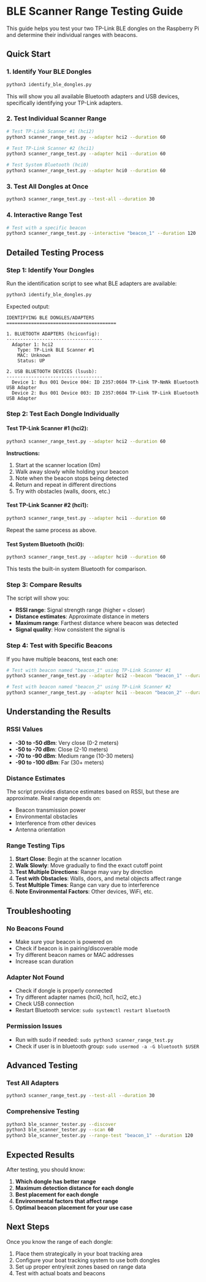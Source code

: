 # BLE Scanner Range Testing Guide

This guide helps you test your two TP-Link BLE dongles on the Raspberry Pi and determine their individual ranges with beacons.

## Quick Start

### 1. Identify Your BLE Dongles
```bash
python3 identify_ble_dongles.py
```
This will show you all available Bluetooth adapters and USB devices, specifically identifying your TP-Link adapters.

### 2. Test Individual Scanner Range
```bash
# Test TP-Link Scanner #1 (hci2)
python3 scanner_range_test.py --adapter hci2 --duration 60

# Test TP-Link Scanner #2 (hci1)
python3 scanner_range_test.py --adapter hci1 --duration 60

# Test System Bluetooth (hci0)
python3 scanner_range_test.py --adapter hci0 --duration 60
```

### 3. Test All Dongles at Once
```bash
python3 scanner_range_test.py --test-all --duration 30
```

### 4. Interactive Range Test
```bash
# Test with a specific beacon
python3 scanner_range_test.py --interactive "beacon_1" --duration 120
```

## Detailed Testing Process

### Step 1: Identify Your Dongles
Run the identification script to see what BLE adapters are available:
```bash
python3 identify_ble_dongles.py
```

Expected output:
```
IDENTIFYING BLE DONGLES/ADAPTERS
========================================

1. BLUETOOTH ADAPTERS (hciconfig):
-----------------------------------
  Adapter 1: hci2
    Type: TP-Link BLE Scanner #1
    MAC: Unknown
    Status: UP

2. USB BLUETOOTH DEVICES (lsusb):
-----------------------------------
  Device 1: Bus 001 Device 004: ID 2357:0604 TP-Link TP-NmNk Bluetooth USB Adapter
  Device 2: Bus 001 Device 003: ID 2357:0604 TP-Link TP-Link Bluetooth USB Adapter
```

### Step 2: Test Each Dongle Individually

#### Test TP-Link Scanner #1 (hci2):
```bash
python3 scanner_range_test.py --adapter hci2 --duration 60
```

**Instructions:**
1. Start at the scanner location (0m)
2. Walk away slowly while holding your beacon
3. Note when the beacon stops being detected
4. Return and repeat in different directions
5. Try with obstacles (walls, doors, etc.)

#### Test TP-Link Scanner #2 (hci1):
```bash
python3 scanner_range_test.py --adapter hci1 --duration 60
```

Repeat the same process as above.

#### Test System Bluetooth (hci0):
```bash
python3 scanner_range_test.py --adapter hci0 --duration 60
```

This tests the built-in system Bluetooth for comparison.

### Step 3: Compare Results

The script will show you:
- **RSSI range**: Signal strength range (higher = closer)
- **Distance estimates**: Approximate distance in meters
- **Maximum range**: Farthest distance where beacon was detected
- **Signal quality**: How consistent the signal is

### Step 4: Test with Specific Beacons

If you have multiple beacons, test each one:
```bash
# Test with beacon named "beacon_1" using TP-Link Scanner #1
python3 scanner_range_test.py --adapter hci2 --beacon "beacon_1" --duration 60

# Test with beacon named "beacon_2" using TP-Link Scanner #2
python3 scanner_range_test.py --adapter hci1 --beacon "beacon_2" --duration 60
```

## Understanding the Results

### RSSI Values
- **-30 to -50 dBm**: Very close (0-2 meters)
- **-50 to -70 dBm**: Close (2-10 meters)
- **-70 to -90 dBm**: Medium range (10-30 meters)
- **-90 to -100 dBm**: Far (30+ meters)

### Distance Estimates
The script provides distance estimates based on RSSI, but these are approximate. Real range depends on:
- Beacon transmission power
- Environmental obstacles
- Interference from other devices
- Antenna orientation

### Range Testing Tips

1. **Start Close**: Begin at the scanner location
2. **Walk Slowly**: Move gradually to find the exact cutoff point
3. **Test Multiple Directions**: Range may vary by direction
4. **Test with Obstacles**: Walls, doors, and metal objects affect range
5. **Test Multiple Times**: Range can vary due to interference
6. **Note Environmental Factors**: Other devices, WiFi, etc.

## Troubleshooting

### No Beacons Found
- Make sure your beacon is powered on
- Check if beacon is in pairing/discoverable mode
- Try different beacon names or MAC addresses
- Increase scan duration

### Adapter Not Found
- Check if dongle is properly connected
- Try different adapter names (hci0, hci1, hci2, etc.)
- Check USB connection
- Restart Bluetooth service: `sudo systemctl restart bluetooth`

### Permission Issues
- Run with sudo if needed: `sudo python3 scanner_range_test.py`
- Check if user is in bluetooth group: `sudo usermod -a -G bluetooth $USER`

## Advanced Testing

### Test All Adapters
```bash
python3 scanner_range_test.py --test-all --duration 30
```

### Comprehensive Testing
```bash
python3 ble_scanner_tester.py --discover
python3 ble_scanner_tester.py --scan 60
python3 ble_scanner_tester.py --range-test "beacon_1" --duration 120
```

## Expected Results

After testing, you should know:
1. **Which dongle has better range**
2. **Maximum detection distance for each dongle**
3. **Best placement for each dongle**
4. **Environmental factors that affect range**
5. **Optimal beacon placement for your use case**

## Next Steps

Once you know the range of each dongle:
1. Place them strategically in your boat tracking area
2. Configure your boat tracking system to use both dongles
3. Set up proper entry/exit zones based on range data
4. Test with actual boats and beacons
